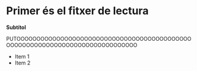 # Primer és el fitxer de lectura
**Subtítol**

PUTOOOOOOOOOOOOOOOOOOOOOOOOOOOOOOOOOOOOOOOOOOOOOOOOOOOOOOOOOOOOOOOOOOOOOOOOOOOOO
* Item 1 
* Item 2
